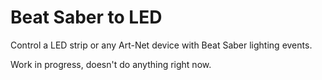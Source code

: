 # Beat Saber to LED
Control a LED strip or any Art-Net device with Beat Saber lighting events.

Work in progress, doesn't do anything right now.